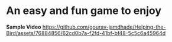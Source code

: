 # An easy and fun game to enjoy

**Sample Video**
https://github.com/gourav-jamdhade/Helping-the-Bird/assets/76884856/62cd0b7a-f2fd-41bf-bf48-5c5c6a45964d

